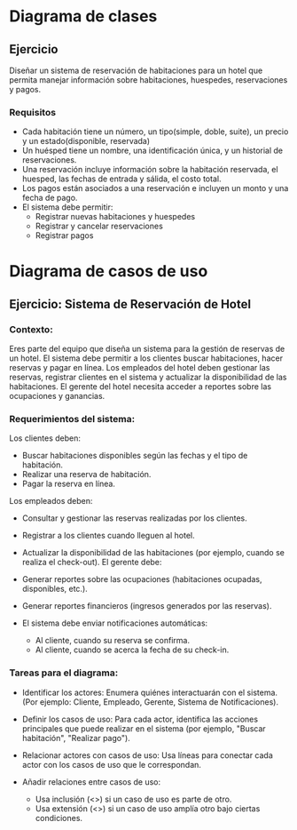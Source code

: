 # Diagrama de clases

## Ejercicio

Diseñar un sistema de reservación de habitaciones para un hotel que permita manejar información sobre habitaciones, huespedes, reservaciones y pagos.

### Requisitos

- Cada habitación tiene un número, un tipo(simple, doble, suite), un precio y un estado(disponible, reservada)
- Un huésped tiene un nombre, una identificación única, y un historial de reservaciones.
- Una reservación incluye información sobre la habitación reservada, el huesped, las fechas de entrada y sálida, el costo total.
- Los pagos están asociados a una reservación e incluyen un monto y una fecha de pago.
- El sistema debe permitir:
  - Registrar nuevas habitaciones y huespedes
  - Registrar y cancelar reservaciones
  - Registrar pagos

# Diagrama de casos de uso

## Ejercicio: Sistema de Reservación de Hotel

### Contexto:

Eres parte del equipo que diseña un sistema para la gestión de reservas de un hotel. El sistema debe permitir a los clientes buscar habitaciones, hacer reservas y pagar en línea. Los empleados del hotel deben gestionar las reservas, registrar clientes en el sistema y actualizar la disponibilidad de las habitaciones. El gerente del hotel necesita acceder a reportes sobre las ocupaciones y ganancias.

### Requerimientos del sistema:

Los clientes deben:

- Buscar habitaciones disponibles según las fechas y el tipo de habitación.
- Realizar una reserva de habitación.
- Pagar la reserva en línea.

Los empleados deben:

- Consultar y gestionar las reservas realizadas por los clientes.
- Registrar a los clientes cuando lleguen al hotel.
- Actualizar la disponibilidad de las habitaciones (por ejemplo, cuando se realiza el check-out).
  El gerente debe:

- Generar reportes sobre las ocupaciones (habitaciones ocupadas, disponibles, etc.).
- Generar reportes financieros (ingresos generados por las reservas).
- El sistema debe enviar notificaciones automáticas:
  - Al cliente, cuando su reserva se confirma.
  - Al cliente, cuando se acerca la fecha de su check-in.

### Tareas para el diagrama:

- Identificar los actores: Enumera quiénes interactuarán con el sistema. (Por ejemplo: Cliente, Empleado, Gerente, Sistema de Notificaciones).

- Definir los casos de uso: Para cada actor, identifica las acciones principales que puede realizar en el sistema (por ejemplo, "Buscar habitación", "Realizar pago").

- Relacionar actores con casos de uso: Usa líneas para conectar cada actor con los casos de uso que le correspondan.

- Añadir relaciones entre casos de uso:
  - Usa inclusión (<<include>>) si un caso de uso es parte de otro.
  - Usa extensión (<<extend>>) si un caso de uso amplía otro bajo ciertas condiciones.

